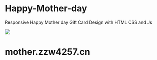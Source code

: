 # Happy-Mother-day
Responsive Happy Mother day Gift Card Design with HTML CSS and Js

![](./mother's%20day.JPG)
# mother.zzw4257.cn
